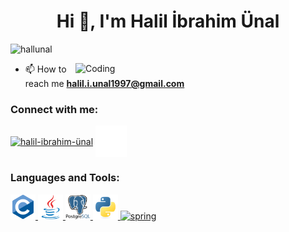 <h1 align="center">Hi 👋, I'm Halil İbrahim Ünal</h1>
<p align="left"> <img src="https://komarev.com/ghpvc/?username=hallunal&label=Profile%20views&color=0e75b6&style=flat" alt="hallunal" /> </p>

<img align="right" alt="Coding" width="400" src="https://media.tenor.com/NOYF3f82b_gAAAAC/programmer.gif">

- 📫 How to reach me **halil.i.unal1997@gmail.com**

<h3 align="left">Connect with me:</h3>
<p align="left">
<a href="https://linkedin.com/in/halil-ibrahim-ünal" target="blank"><img align="center" src="https://raw.githubusercontent.com/rahuldkjain/github-profile-readme-generator/master/src/images/icons/Social/linked-in-alt.svg" alt="halil-ibrahim-ünal" height="30" width="40" /></a>
<a href="https://medium.com/@halil.i.unal1997" target="blank"><img align="center" src="https://github.com/Medium/medium-logos/blob/master/03_Symbol/02_White/PNG/RGB/Medium-Symbol-White-RGB@1x.png?raw=true" height="50" width="50" alt="@halil.i.unal1997" height="30" width="40" /></a>
</p>

<h3 align="left">Languages and Tools:</h3>
<p align="left"> <a href="https://www.cprogramming.com/" target="_blank" rel="noreferrer"> <img src="https://raw.githubusercontent.com/devicons/devicon/master/icons/c/c-original.svg" alt="c" width="40" height="40"/> </a> <a href="https://www.java.com" target="_blank" rel="noreferrer"> <img src="https://raw.githubusercontent.com/devicons/devicon/master/icons/java/java-original.svg" alt="java" width="40" height="40"/> </a> <a href="https://www.postgresql.org" target="_blank" rel="noreferrer"> <img src="https://raw.githubusercontent.com/devicons/devicon/master/icons/postgresql/postgresql-original-wordmark.svg" alt="postgresql" width="40" height="40"/> </a> <a href="https://www.python.org" target="_blank" rel="noreferrer"> <img src="https://raw.githubusercontent.com/devicons/devicon/master/icons/python/python-original.svg" alt="python" width="40" height="40"/> </a> <a href="https://spring.io/" target="_blank" rel="noreferrer"> <img src="https://www.vectorlogo.zone/logos/springio/springio-icon.svg" alt="spring" width="40" height="40"/> </a> </p>


